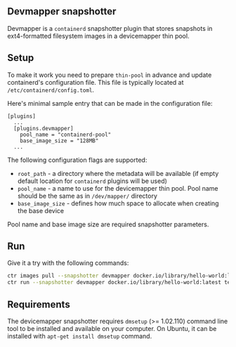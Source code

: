 ## Devmapper snapshotter

Devmapper is a `containerd` snapshotter plugin that stores snapshots in ext4-formatted filesystem images
in a devicemapper thin pool.

## Setup

To make it work you need to prepare `thin-pool` in advance and update containerd's configuration file.
This file is typically located at `/etc/containerd/config.toml`.

Here's minimal sample entry that can be made in the configuration file:

```
[plugins]
  ...
  [plugins.devmapper]
    pool_name = "containerd-pool"
    base_image_size = "128MB"
  ...
```

The following configuration flags are supported:
* `root_path` - a directory where the metadata will be available (if empty
  default location for `containerd` plugins will be used)
* `pool_name` - a name to use for the devicemapper thin pool. Pool name
  should be the same as in `/dev/mapper/` directory
* `base_image_size` - defines how much space to allocate when creating the base device

Pool name and base image size are required snapshotter parameters.

## Run
Give it a try with the following commands:

```bash
ctr images pull --snapshotter devmapper docker.io/library/hello-world:latest
ctr run --snapshotter devmapper docker.io/library/hello-world:latest test
```

## Requirements

The devicemapper snapshotter requires `dmsetup` (>= 1.02.110) command line tool to be installed and
available on your computer. On Ubuntu, it can be installed with `apt-get install dmsetup` command.